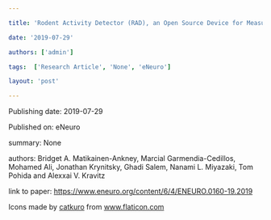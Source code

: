 ---
title: 'Rodent Activity Detector (RAD), an Open Source Device for Measuring Activity in Rodent Home Cages'
date: '2019-07-29'
authors: ['admin']
tags:  ['Research Article', 'None', 'eNeuro']
layout: 'post'
---
Publishing date: 2019-07-29

Published on: eNeuro

summary: None

authors: Bridget A. Matikainen-Ankney, Marcial Garmendia-Cedillos, Mohamed Ali, Jonathan Krynitsky, Ghadi Salem, Nanami L. Miyazaki, Tom Pohida and Alexxai V. Kravitz

link to paper: https://www.eneuro.org/content/6/4/ENEURO.0160-19.2019

Icons made by <a href="https://www.flaticon.com/free-icon/bookshelves_3576884" title="catkuro">catkuro</a> from <a href="https://www.flaticon.com/" title="Flaticon"> www.flaticon.com</a>